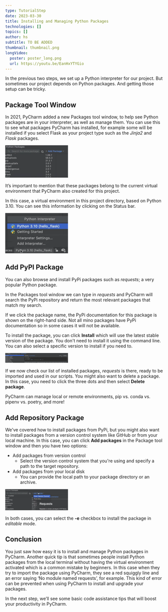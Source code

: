 ```yaml
---
type: TutorialStep
date: 2023-03-30
title: Installing and Managing Python Packages
technologies: []
topics: []
author: hs
subtitle: TO BE ADDED
thumbnail: thumbnail.png
longVideo:
  poster: poster_long.png
  url: https://youtu.be/EanHxYTYGio
---
```


In the previous two steps, we set up a Python interpreter for our project. But sometimes our project depends on Python packages. And getting those setup can be tricky.

## Package Tool Window
In 2021, PyCharm added a new Packages tool window, to help see Python packages are in your interpreter, as well as manage them. You can use this to see what packages PyCharm has installed, for example some will be installed if you select Flask as your project type such as the *Jinja2* and *Flask* packages.

<img src="python-packages.png" alt="Python Packages" width="200"/>

It’s important to mention that these packages belong to the current virtual environment that PyCharm also created for this project.

In this case, a virtual environment in this project directory, based on Python 3.10. You can see this information by clicking on the Status bar.

<img src="python-package-status-bar.png" alt="View Python packages on the Status Bar" width="200"/>

## Add PyPI Package
You can also browse and install PyPi packages such as *requests*; a very popular Python package.

In the Packages tool window we can type in *requests* and PyCharm will search the PyPi repository and return the most relevant packages that match my search.

If we click the package name, the PyPi documentation for this package is shown on the right-hand side. Not all mino packages have PyPi documentation so in some cases it will not be available.

To install the package, you can click **Install** which will use the latest stable version of the package. You don't need to install it using the command line. You can also select a specific version to install if you need to.

<img src="requests-package.png" alt="Requests package" width="200"/>

If we now check our list of installed packages, *requests* is there, ready to be imported and used in our scripts. You might also want to delete a package. In this case, you need to click the three dots and then select **Delete package**.

PyCharm can manage local or remote environments, pip vs. conda vs. pipenv vs. poetry, and more!

## Add Repository Package
We've covered how to install packages from PyPi, but you might also want to install packages from a version control system like GitHub or from your local machine. In this case, you can click **Add packages** in the Package tool window and then you have two options:
- Add packages from version control
  - Select the version control system that you're using and specify a path to the target repository.
- Add packages from your local disk
  - You can provide the local path to your package directory or an archive.

<img src="add-repository-packages.png" alt="Add repository packages" width="200"/>

In both cases, you can select the **-e** checkbox to install the package in *editable* mode.

## Conclusion
You just saw how easy it is to install and manage Python packages in PyCharm. Another quick tip is that sometimes people install Python packages from the local terminal without having the virtual environment activated which is a common mistake by beginners. In this case when they try to import the package using PyCharm, they see a red squiggly line and an error saying ‘No module named requests’, for example. This kind of error can be prevented when using PyCharm to install and upgrade your packages.

In the next step, we’ll see some basic code assistance tips that will boost your productivity in PyCharm.